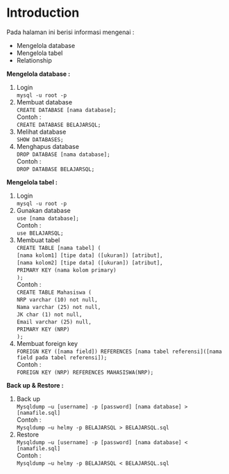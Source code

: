 # Introduction
Pada halaman ini berisi informasi mengenai :
- Mengelola database
- Mengelola tabel
- Relationship

**Mengelola database :**
1. Login\
`mysql -u root -p`
2. Membuat database\
`CREATE DATABASE [nama database];`\
Contoh :\
`CREATE DATABASE BELAJARSQL;`
3. Melihat database\
`SHOW DATABASES;`
4. Menghapus database\
`DROP DATABASE [nama database];`\
Contoh :\
`DROP DATABASE BELAJARSQL;`

**Mengelola tabel :**
1. Login\
`mysql -u root -p`
2. Gunakan database\
`use [nama database];`\
Contoh :\
`use BELAJARSQL;`
3. Membuat tabel\
`CREATE TABLE [nama tabel] (`\
`[nama kolom1] [tipe data] ([ukuran]) [atribut],`\
`[nama kolom2] [tipe data] ([ukuran]) [atribut],`\
`PRIMARY KEY (nama kolom primary)`\
`);`\
Contoh :\
`CREATE TABLE Mahasiswa (`\
`NRP varchar (10) not null,`\
`Nama varchar (25) not null,`\
`JK char (1) not null,`\
`Email varchar (25) null,`\
`PRIMARY KEY (NRP)`\
`);`
4. Membuat foreign key \
`FOREIGN KEY ([nama field]) REFERENCES [nama tabel referensi]([nama field pada tabel referensi]);`\
Contoh :\
`FOREIGN KEY (NRP) REFERENCES MAHASISWA(NRP);`

**Back up & Restore :**
1. Back up \
`Mysqldump –u [username] -p [password] [nama database] > [namafile.sql]`\
Contoh :\
`Mysqldump –u helmy -p BELAJARSQL > BELAJARSQL.sql`
2. Restore \
`Mysqldump –u [username] -p [password] [nama database] < [namafile.sql]`\
Contoh :\
`Mysqldump –u helmy -p BELAJARSQL < BELAJARSQL.sql`
